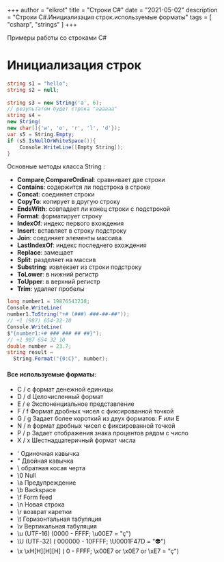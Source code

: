 +++
author = "elkrot"
title = "Строки C#"
date = "2021-05-02"
description = "Строки C#.Инициализация строк.используемые форматы"
tags = [
    "csharp",
	"strings"
]
+++
 
Примеры работы со строками C#<!--more-->

# Инициализация строк

```csharp
string s1 = "hello";
string s2 = null;
 
string s3 = new String('a', 6); 
// результатом будет строка "aaaaaa"
string s4 = 
new String(
new char[]{'w', 'o', 'r', 'l', 'd'});
var s5 = String.Empty;
if (s5.IsNullOrWhiteSpace()){
	Console.WriteLine([Empty String]);
}
```

Основные методы класса String :

* **Compare**,**CompareOrdinal**: сравнивает две строки 
* **Contains**: содержится ли подстрока в строке
* **Concat**: соединяет строки
* **CopyTo**: копирует в другую строку
* **EndsWith**: совпадает ли конец строки с подстрокой
* **Format**: форматирует строку
* **IndexOf**: индекс первого вхождения 
* **Insert**: вставляет в строку подстроку
* **Join**: соединяет элементы массива 
* **LastIndexOf**: индекс последнего вхождения 
* **Replace**: замещает 
* **Split**: разделяет на массив 
* **Substring**: извлекает из строки подстроку
* **ToLower**: в нижний регистр
* **ToUpper**: в верхний регистр
* **Trim**: удаляет пробелы

```csharp
long number1 = 19876543210;
Console.WriteLine(
number1.ToString("+# (###) ###-##-##"));
// +1 (987) 654-32-10
Console.WriteLine(
$"{number1:+# ### ### ## ##}"); 
// +1 987 654 32 10
double number = 23.7;
string result = 
  String.Format("{0:C}", number);
```

#### Все используемые форматы:

* C / c формат денежной единицы
* D / d Целочисленный формат
* E / e Экспоненциальное представление 
* F / f Формат дробных чисел с фиксированной точкой
* G / g Задает более короткий из двух форматов: F или E
* N / n формат дробных чисел с фиксированной точкой
* P / p Задает отображения знака процентов рядом с число
* X / x Шестнадцатеричный формат числа


- \' 	Одиночная кавычка 	
- \" 	Двойная кавычка 	
- \\ 	обратная косая черта 	
- \0 	Null 	
- \a 	Предупреждение 	
- \b 	Backspace 	
- \f 	Form feed 	
- \n 	Новая строка 	
- \r 	возврат каретки 	
- \t 	Горизонтальная табуляция 	
- \v 	Вертикальная табуляция 	
- \u 	(UTF-16) (0000 - FFFF; \u00E7 = "ç")
- \U 	(UTF-32) ( 000000 - 10FFFF; \U0001F47D = "👽")
- \x 	 \xH[H][H][H] ( 0 - FFFF;  \x00E7 or \x0E7 or \xE7 = "ç")

